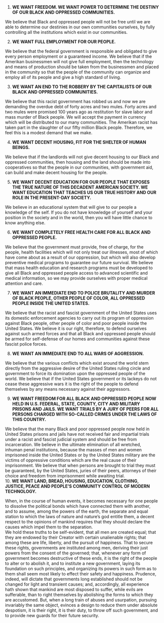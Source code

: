 1. **WE WANT FREEDOM. WE WANT POWER TO DETERMINE THE DESTINY OF OUR BLACK AND OPPRESSED COMMUNITIES.** 

We believe that Black and oppressed people will not be free until we are able to determine our destinies in our own communities ourselves, by fully controlling all the institutions which exist in our communities.  
  
2. **WE WANT FULL EMPLOYMENT FOR OUR PEOPLE.**  

We believe that the federal government is responsible and obligated to give every person employment or a guaranteed income. We believe that if the Amerikan businessmen will not give full employment, then the technology and means of production should be taken from the businessmen and placed in the community so that the people of the community can organize and employ all of its people and give a high standard of living.  
  
3. **WE WANT AN END TO THE ROBBERY BY THE CAPITALISTS OF OUR BLACK AND OPPRESSED COMMUNITIES.**  

We believe that this racist government has robbed us and now we are demanding the overdue debt of forty acres and two mules. Forty acres and two mules were promised 100 years ago as restitution for slave labor and mass murder of Black people. We will accept the payment in currency which will be distributed to our many communities. The Amerikan racist has taken part in the slaughter of our fifty million Black people. Therefore, we feel this is a modest demand that we make.  
  
4. **WE WANT DECENT HOUSING, FIT FOR THE SHELTER OF HUMAN BEINGS.**  

We believe that if the landlords will not give decent housing to our Black and oppressed communities, then housing and the land should be made into cooperatives so that the people in our communities, with government aid, can build and make decent housing for the people.  
  
5. **WE WANT DECENT EDUCATION FOR OUR PEOPLE THAT EXPOSES THE TRUE NATURE OF THIS DECADENT AMERICAN SOCIETY. WE WANT EDUCATION THAT TEACHES US OUR TRUE HISTORY AND OUR ROLE IN THE PRESENT-DAY SOCIETY.**  

We believe in an educational system that will give to our people a knowledge of the self. If you do not have knowledge of yourself and your position in the society and in the world, then you will have little chance to know anything else. 
  
6. **WE WANT COMPLETELY FREE HEALTH CARE FOR ALL BLACK AND OPPRESSED PEOPLE.**  

We believe that the government must provide, free of charge, for the people, health facilities which will not only treat our illnesses, most of which have come about as a result of our oppression, but which will also develop preventive medical programs to guarantee our future survival. We believe that mass health education and research programs must be developed to give all Black and oppressed people access to advanced scientific and medical information, so we may provide ourselves with proper medical attention and care.  
  
7. **WE WANT AN IMMEDIATE END TO POLICE BRUTALITY AND MURDER OF BLACK PEOPLE, OTHER PEOPLE OF COLOR, ALL OPPRESSED PEOPLE INSIDE THE UNITED STATES.**  

We believe that the racist and fascist government of the United States uses its domestic enforcement agencies to carry out its program of oppression against Black people, other people of color and poor people inside the United States. We believe it is our right, therefore, to defend ourselves against such armed forces and that all Black and oppressed people should be armed for self-defense of our homes and communities against these fascist police forces.  
  
8. **WE WANT AN IMMEDIATE END TO ALL WARS OF AGGRESSION.**  

We believe that the various conflicts which exist around the world stem directly from the aggressive desire of the United States ruling circle and government to force its domination upon the oppressed people of the world. We believe that if the United States government or its lackeys do not cease these aggressive wars it is the right of the people to defend themselves by any means necessary against their aggressors.  
  
9. **WE WANT FREEDOM FOR ALL BLACK AND OPPRESSED PEOPLE NOW HELD IN U.S. FEDERAL, STATE, COUNTY, CITY AND MILITARY PRISONS AND JAILS. WE WANT TRIALS BY A JURY OF PEERS FOR ALL PERSONS CHARGED WITH SO-CALLED CRIMES UNDER THE LAWS OF THIS COUNTRY.**  

We believe that the many Black and poor oppressed people now held in United States prisons and jails have not received fair and impartial trials under a racist and fascist judicial system and should be free from incarceration. We believe in the ultimate elimination of all wretched, inhuman penal institutions, because the masses of men and women imprisoned inside the United States or by the United States military are the victims of oppressive conditions which are the real cause of their imprisonment. We believe that when persons are brought to trial they must be guaranteed, by the United States, juries of their peers, attorneys of their choice and freedom from imprisonment while awaiting trial.  
10. **WE WANT LAND, BREAD, HOUSING, EDUCATION, CLOTHING, JUSTICE, PEACE AND PEOPLE’S COMMUNITY CONTROL OF MODERN TECHNOLOGY.**  

When, in the course of human events, it becomes necessary for one people to dissolve the political bonds which have connected them with another, and to assume, among the powers of the earth, the separate and equal station to which the laws of nature and nature’s god entitle them, a decent respect to the opinions of mankind requires that they should declare the causes which impel them to the separation.  
We hold these truths to be self-evident, that all men are created equal; that they are endowed by their Creator with certain unalienable rights; that among these are life, liberty, and the pursuit of happiness. That to secure these rights, governments are instituted among men, deriving their just powers from the consent of the governed; that, whenever any form of government becomes destructive of these ends, it is the right of the people to alter or to abolish it, and to institute a new government, laying its foundation on such principles, and organizing its powers in such form as to them shall seem most likely to effect their safety and happiness. Prudence, indeed, will dictate that governments long established should not be changed for light and transient causes; and, accordingly, all experience hath shown that mankind are most disposed to suffer, while evils are sufferable, than to right themselves by abolishing the forms to which they are accustomed. But, when a long train of abuses and usurpation, pursuing invariably the same object, evinces a design to reduce them under absolute despotism, it is their right, it is their duty, to throw off such government, and to provide new guards for their future security.  

